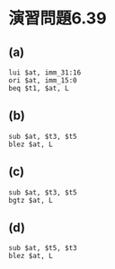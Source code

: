 # 演習問題6.39

## (a)

```
lui $at, imm_31:16
ori $at, imm_15:0
beq $t1, $at, L
```

## (b)

```
sub $at, $t3, $t5
blez $at, L
```

## (c)

```
sub $at, $t3, $t5
bgtz $at, L
```

## (d)

```
sub $at, $t5, $t3
blez $at, L
```
